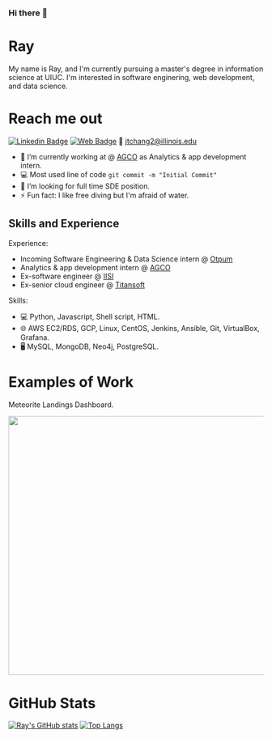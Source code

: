 ### Hi there 👋

# Ray
My name is Ray, and I'm currently pursuing a master's degree in information science at UIUC.
I'm interested in software enginering, web development, and data science.

# Reach me out
[![Linkedin Badge](https://img.shields.io/badge/LinkedIn-blue?style=flat&logo=linkedin&labelColor=blue)](https://www.linkedin.com/in/jui-ting-ray-chang/) 
[![Web Badge](https://img.shields.io/badge/Web-Ray%20Chang-yellow)](https://raychangcode.github.io/personal_site/)
📧 jtchang2@illinois.edu


- 🔭 I’m currently working at @ [AGCO](https://www.agcocorp.com/) as Analytics & app development intern.
- :computer: Most used line of code `git commit -m "Initial Commit"`
- 🤔 I’m looking for full time SDE position.
- ⚡ Fun fact: I like free diving but I'm afraid of water.

## Skills and Experience
Experience:
* Incoming Software Engineering & Data Science intern @ [Otpum](https://www.optumlabs.com/)
* Analytics & app development intern @ [AGCO](https://www.agcocorp.com/)
* Ex-software engineer @ [IISI](https://www.iisigroup.com/)
* Ex-senior cloud engineer @ [Titansoft](https://www.titansoft.com/en)

Skills:
* 💻 Python, Javascript, Shell script, HTML.
* 🌐 AWS EC2/RDS, GCP, Linux, CentOS, Jenkins, Ansible, Git, VirtualBox, Grafana.
* 🖥 MySQL, MongoDB, Neo4j, PostgreSQL.


# Examples of Work
<label>Meteorite Landings Dashboard.</label>
<div>
<img src="https://github.com/raychangCode/personal_site/blob/dad055140060df4519925f089b52f7d878462b0a/images/meteor.png" width="512" >
</div>

# GitHub Stats
[![Ray's GitHub stats](https://github-readme-stats.vercel.app/api?username=raychangCode)](https://github.com/anuraghazra/github-readme-stats)
[![Top Langs](https://github-readme-stats.vercel.app/api/top-langs/?username=raychangCode)](https://github.com/anuraghazra/github-readme-stats)

